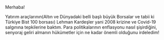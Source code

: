Merhaba!

Yatırım araçlarının(Altın ve Dünyadaki belli başlı büyük Borsalar ve tabii ki Türkiye Bist 100 borsası) Lehman Kardeşler yani 2008 krizine ve Covid-19 salgınına tepkilerine baktım.
Para politikalarının enflasyonu nasıl şişirdiğini, senyoraj geliri almanın hükümetler için ne kadar önemli olduğunu irdeledim!

